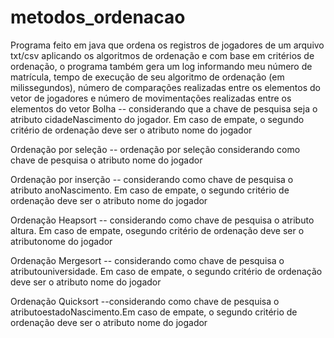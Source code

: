 # metodos_ordenacao

Programa feito em java que ordena os registros de jogadores de um arquivo txt/csv aplicando os algoritmos de ordenação e com base em critérios de ordenação, o programa também gera um log informando meu número de matrícula, tempo de execução de seu algoritmo de ordenação (em milissegundos), número de comparações realizadas entre os elementos do vetor de jogadores e número de movimentações realizadas entre os elementos do vetor
Bolha -- considerando que a chave de pesquisa seja o atributo cidadeNascimento do jogador. Em caso de empate, o segundo critério de ordenação deve ser o atributo nome do jogador

Ordenação por seleção -- ordenação por seleção considerando como chave de pesquisa o atributo nome do jogador

Ordenação por inserção -- considerando como chave de pesquisa o atributo anoNascimento. Em caso de empate, o segundo critério de ordenação deve ser o atributo nome do jogador 

Ordenação Heapsort -- considerando como chave de pesquisa o atributo altura. Em caso de empate, osegundo critério de ordenação deve ser o atributonome do jogador

Ordenação Mergesort -- considerando como chave de pesquisa o atributouniversidade. Em caso de empate, o segundo critério de ordenação deve ser o atributo nome do jogador

Ordenação Quicksort --considerando como chave de pesquisa o atributoestadoNascimento.Em caso de empate, o segundo critério de ordenação deve ser o atributo nome do jogador
